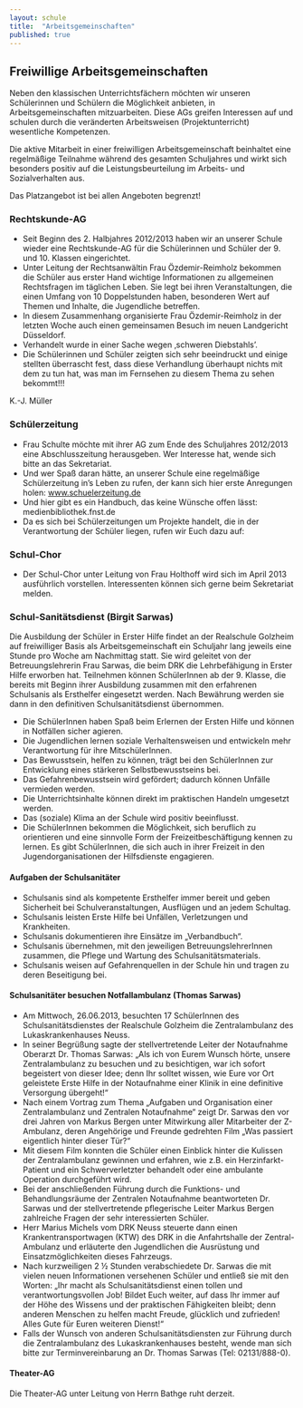 ```yaml
---
layout: schule
title:  "Arbeitsgemeinschaften"
published: true
---
```



## Freiwillige Arbeitsgemeinschaften

Neben den klassischen Unterrichtsfächern möchten wir unseren Schülerinnen und Schülern die Möglichkeit anbieten, in Arbeitsgemeinschaften mitzuarbeiten. Diese AGs greifen Interessen auf und schulen durch die veränderten Arbeitsweisen (Projektunterricht) wesentliche Kompetenzen. 

Die aktive Mitarbeit in einer freiwilligen Arbeitsgemeinschaft beinhaltet eine regelmäßige Teilnahme während des gesamten Schuljahres und wirkt sich besonders positiv auf die Leistungsbeurteilung im Arbeits- und Sozialverhalten aus. 

Das Platzangebot ist bei allen Angeboten begrenzt! 

### Rechtskunde-AG

- Seit Beginn des 2. Halbjahres 2012/2013 haben wir an unserer Schule wieder eine Rechtskunde-AG für die Schülerinnen und Schüler der 9. und 10. Klassen eingerichtet.
- Unter Leitung der Rechtsanwältin Frau Özdemir-Reimholz bekommen die Schüler aus erster Hand wichtige Informationen zu allgemeinen Rechtsfragen im täglichen Leben. Sie legt bei ihren Veranstaltungen, die einen Umfang von 10 Doppelstunden haben, besonderen Wert auf Themen und Inhalte, die Jugendliche betreffen.
- In diesem Zusammenhang organisierte Frau Özdemir-Reimholz in der letzten Woche auch einen gemeinsamen Besuch im neuen Landgericht Düsseldorf.
- Verhandelt wurde in einer Sache wegen ‚schweren Diebstahls’.
- Die Schülerinnen und Schüler zeigten sich sehr beeindruckt und einige stellten überrascht fest, dass diese Verhandlung überhaupt nichts mit dem zu tun hat, was man im Fernsehen zu diesem Thema zu sehen bekommt!!! 

K.-J. Müller

### Schülerzeitung

- Frau Schulte möchte mit ihrer AG zum Ende des Schuljahres 2012/2013 eine Abschlusszeitung herausgeben. Wer Interesse hat, wende sich bitte an das Sekretariat.
- Und wer Spaß daran hätte, an unserer Schule eine regelmäßige Schülerzeitung in’s Leben zu rufen, der kann sich hier erste Anregungen holen: www.schuelerzeitung.de
- Und hier gibt es ein Handbuch, das keine Wünsche offen lässt: medienbibliothek.fnst.de
- Da es sich bei Schülerzeitungen um Projekte handelt, die in der Verantwortung der Schüler liegen, rufen wir Euch dazu auf: 

### Schul-Chor

- Der Schul-Chor unter Leitung von Frau Holthoff wird sich im April 2013 ausführlich vorstellen. Interessenten können sich gerne beim Sekretariat melden.

### Schul-Sanitätsdienst (Birgit Sarwas)

Die Ausbildung der Schüler in Erster Hilfe findet an der Realschule Golzheim auf freiwilliger Basis als Arbeitsgemeinschaft ein Schuljahr lang jeweils eine Stunde pro Woche am Nachmittag statt. Sie wird geleitet von der Betreuungslehrerin Frau Sarwas, die beim DRK die Lehrbefähigung in Erster Hilfe erworben hat. Teilnehmen können SchülerInnen ab der 9. Klasse, die bereits mit Beginn ihrer Ausbildung zusammen mit den erfahrenen Schulsanis als Ersthelfer eingesetzt werden. Nach Bewährung werden sie dann in den definitiven Schulsanitätsdienst übernommen.

- Die SchülerInnen haben Spaß beim Erlernen der Ersten Hilfe und können in Notfällen sicher agieren.
- Die Jugendlichen lernen soziale Verhaltensweisen und entwickeln mehr Verantwortung für ihre MitschülerInnen.
- Das Bewusstsein, helfen zu können, trägt bei den SchülerInnen zur Entwicklung eines stärkeren Selbstbewusstseins bei.
- Das Gefahrenbewusstsein wird gefördert; dadurch können Unfälle vermieden werden.
- Die Unterrichtsinhalte können direkt im praktischen Handeln umgesetzt werden.
- Das (soziale) Klima an der Schule wird positiv beeinflusst.
- Die SchülerInnen bekommen die Möglichkeit, sich beruflich zu orientieren und eine sinnvolle Form der Freizeitbeschäftigung kennen zu lernen. Es gibt SchülerInnen, die sich auch in ihrer Freizeit in den Jugendorganisationen der Hilfsdienste engagieren.

#### Aufgaben der Schulsanitäter

- Schulsanis sind als kompetente Ersthelfer immer bereit und geben Sicherheit bei Schulveranstaltungen, Ausflügen und an jedem Schultag.
- Schulsanis leisten Erste Hilfe bei Unfällen, Verletzungen und Krankheiten.
- Schulsanis dokumentieren ihre Einsätze im „Verbandbuch“.
- Schulsanis übernehmen, mit den jeweiligen BetreuungslehrerInnen zusammen, die Pflege und Wartung des Schulsanitätsmaterials.
- Schulsanis weisen auf Gefahrenquellen in der Schule hin und tragen zu deren Beseitigung bei.

#### Schulsanitäter besuchen Notfallambulanz (Thomas Sarwas)

- Am Mittwoch, 26.06.2013, besuchten 17 SchülerInnen des Schulsanitätsdienstes der Realschule Golzheim die Zentralambulanz des Lukaskrankenhauses Neuss.
- In seiner Begrüßung sagte der stellvertretende Leiter der Notaufnahme Oberarzt Dr. Thomas Sarwas: „Als ich von Eurem Wunsch hörte, unsere Zentralambulanz zu besuchen und zu besichtigen, war ich sofort begeistert von dieser Idee; denn Ihr solltet wissen, wie Eure vor Ort geleistete Erste Hilfe in der Notaufnahme einer Klinik in eine definitive Versorgung übergeht!“
- Nach einem Vortrag zum Thema „Aufgaben und Organisation einer Zentralambulanz und Zentralen Notaufnahme“ zeigt Dr. Sarwas den vor drei Jahren von Markus Bergen unter Mitwirkung aller Mitarbeiter der Z-Ambulanz, deren Angehörige und Freunde gedrehten Film „Was passiert eigentlich hinter dieser Tür?“ 
- Mit diesem Film konnten die Schüler einen Einblick hinter die Kulissen der Zentralambulanz gewinnen und erfahren, wie z.B. ein Herzinfarkt-Patient und ein Schwerverletzter behandelt oder eine ambulante Operation durchgeführt wird.
- Bei der anschließenden Führung durch die Funktions- und Behandlungsräume der Zentralen Notaufnahme beantworteten Dr. Sarwas und der stellvertretende pflegerische Leiter Markus Bergen zahlreiche Fragen der sehr interessierten Schüler.
- Herr Marius Michels vom DRK Neuss steuerte dann einen Krankentransportwagen (KTW) des DRK in die Anfahrtshalle der Zentral-Ambulanz und erläuterte den Jugendlichen die Ausrüstung und Einsatzmöglichkeiten dieses Fahrzeugs.
- Nach kurzweiligen 2 ½ Stunden verabschiedete Dr. Sarwas die mit vielen neuen Informationen versehenen Schüler und entließ sie mit den Worten: „Ihr macht als Schulsanitätsdienst einen tollen und verantwortungsvollen Job! Bildet Euch weiter, auf dass Ihr immer auf der Höhe des Wissens und der praktischen Fähigkeiten bleibt; denn anderen Menschen zu helfen macht Freude, glücklich und zufrieden! Alles Gute für Euren weiteren Dienst!“
- Falls der Wunsch von anderen Schulsanitätsdiensten zur Führung durch die Zentralambulanz des Lukaskrankenhauses besteht, wende man sich bitte zur Terminvereinbarung an Dr. Thomas Sarwas (Tel: 02131/888-0).



#### Theater-AG

Die Theater-AG unter Leitung von Herrn Bathge ruht derzeit.
